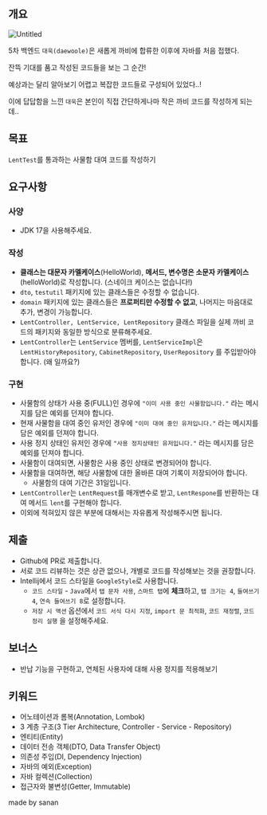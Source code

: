 ## 개요

![Untitled](https://github.com/Ssuamje/cabi_on_board/assets/105692206/e4c072f8-3cd3-46b0-b123-24e9d4dea15c)


5차 백엔드 `대욱(daewoole)`은 새롭게 까비에 합류한 이후에 자바를 처음 접했다.

잔뜩 기대를 품고 작성된 코드들을 보는 그 순간!

예상과는 달리 알아보기 어렵고 복잡한 코드들로 구성되어 있었다..!

이에 답답함을 느낀 `대욱`은 본인이 직접 간단하게나마 작은 까비 코드를 작성하게 되는데..

## 목표

`LentTest`를 통과하는 사물함 대여 코드를 작성하기

## 요구사항

### 사양

- JDK 17을 사용해주세요.

### 작성

- **클래스는 대문자 카멜케이스**(HelloWorld), **메서드, 변수명은 소문자 카멜케이스**(helloWorld)로 작성합니다. (스네이크 케이스는 없습니다!)
- `dto`, `testutil` 패키지에 있는 클래스들은 수정할 수 없습니다.
- `domain` 패키지에 있는 클래스들은 **프로퍼티만 수정할 수 없고**, 나머지는 마음대로 추가, 변경이 가능합니다.
- `LentController, LentService, LentRepository` 클래스 파일을 실제 까비 코드의 패키지와 동일한 방식으로 분류해주세요.
- `LentController`는 `LentService` 멤버를, `LentServiceImpl`은 `LentHistoryRepository`, `CabinetRepository`, `UserRepository` 를 주입받아야 합니다. (왜 일까요?)

### 구현

- 사물함의 상태가 사용 중(FULL)인 경우에 `"이미 사용 중인 사물함입니다."` 라는 메시지를 담은 예외를 던져야 합니다.
- 현재 사물함을 대여 중인 유저인 경우에 `"이미 대여 중인 유저입니다."` 라는 메시지를 담은 예외를 던져야 합니다.
- 사용 정지 상태인 유저인 경우에 `"사용 정지상태인 유저입니다."` 라는 메시지를 담은 예외를 던져야 합니다.
- 사물함이 대여되면, 사물함은 사용 중인 상태로 변경되어야 합니다.
- 사물함을 대여하면, 해당 사물함에 대한 올바른 대여 기록이 저장되어야 합니다.
    - 사물함의 대여 기간은 31일입니다.
- `LentController`는 `LentRequest`를 매개변수로 받고, `LentRespone`를 반환하는 대여 메서드 `lent`를 구현해야 합니다.
- 이외에 적혀있지 않은 부분에 대해서는 자유롭게 작성해주시면 됩니다.

## 제출

- Github에 PR로 제출합니다.
- 서로 코드 리뷰하는 것은 상관 없으나, 개별로 코드를 작성해보는 것을 권장합니다.
- Intellij에서 코드 스타일을 `GoogleStyle`로 사용합니다.
    - `코드 스타일` - `Java`에서 `탭 문자 사용`, `스마트 탭`에 **체크**하고, `탭 크기는 4`, `들여쓰기 4`, `연속 들여쓰기 8`로 설정합니다.
    - `저장 시 액션` 옵션에서 `코드 서식 다시 지정`, `import 문 최적화`, `코드 재정렬`, `코드 정리 실행` 을 설정해주세요.

## 보너스

- 반납 기능을 구현하고, 연체된 사용자에 대해 사용 정지를 적용해보기

## 키워드

- 어노테이션과 롬복(Annotation, Lombok)
- 3 계층 구조(3 Tier Architecture, Controller - Service - Repository)
- 엔티티(Entity)
- 데이터 전송 객체(DTO, Data Transfer Object)
- 의존성 주입(DI, Dependency Injection)
- 자바의 예외(Exception)
- 자바 컬렉션(Collection)
- 접근자와 불변성(Getter, Immutable)

made by sanan
